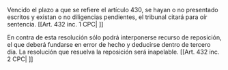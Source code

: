 Vencido el plazo a que se refiere el artículo 430, se hayan o no presentado escritos y existan o no diligencias pendientes, el tribunal citará para oír sentencia. [[Art. 432 inc. 1 CPC| ]]

En contra de esta resolución sólo podrá interponerse recurso de reposición, el que deberá fundarse en error de hecho y deducirse dentro de tercero día. La resolución que resuelva la reposición será inapelable. [[Art. 432 inc. 2 CPC| ]]